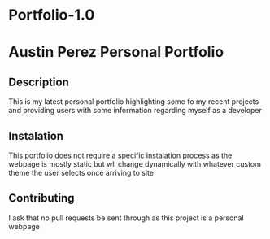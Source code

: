 # Portfolio-1.0

# Austin Perez Personal Portfolio

## Description

This is my latest personal portfolio highlighting some fo my recent projects and providing users with some information regarding myself as a developer

## Instalation

This portfolio does not require a specific instalation process as the webpage is mostly static but wll change dynamically with whatever custom theme the user selects once arriving to site

## Contributing

I ask that no pull requests be sent through as this project is a personal webpage
